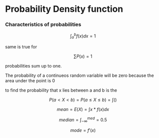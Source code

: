 <script type="text/javascript" async src="https://cdnjs.cloudflare.com/ajax/libs/mathjax/2.7.5/MathJax.js?config=TeX-MML-AM_CHTML"></script>
# Probability Density function


### Characteristics of probabilities


$$\int^{b}_{a} f(x) dx = 1$$

same is true for 

$$\sum P(x) = 1$$


probabilities sum up to one. 



The probability of  a continueos random variable will be zero because the area under the point is 0



to find the probability that x lies between a and b is the 



$$P(a < X < b) = P(a \leq X \leq b ) = \int()$$


$$mean = E(X) = \int x* f(x) dx$$

$$median = \int^{med}_{-\infty} = 0.5$$

$$mode = f'(x)$$

